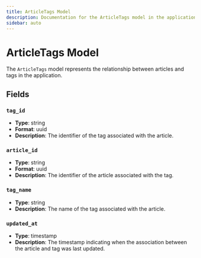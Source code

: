 ```yaml
---
title: ArticleTags Model
description: Documentation for the ArticleTags model in the application.
sidebar: auto
---
```


# ArticleTags Model

The `ArticleTags` model represents the relationship between articles and tags in the application.

## Fields

### `tag_id`
- **Type**: string
- **Format**: uuid
- **Description**: The identifier of the tag associated with the article.

### `article_id`
- **Type**: string
- **Format**: uuid
- **Description**: The identifier of the article associated with the tag.

### `tag_name`
- **Type**: string
- **Description**: The name of the tag associated with the article.

### `updated_at`
- **Type**: timestamp
- **Description**: The timestamp indicating when the association between the article and tag was last updated.
